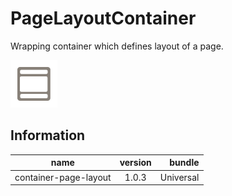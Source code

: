 # PageLayoutContainer
Wrapping container which defines layout of a page.

![icon](./icon.png)

## Information
|  name |  version |  bundle |
|--|:--:|--:|
|  container-page-layout |  1.0.3 |  Universal |

